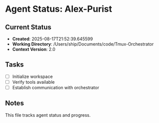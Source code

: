 # Agent Status: Alex-Purist

## Current Status
- **Created**: 2025-08-17T21:52:39.645599
- **Working Directory**: /Users/ship/Documents/code/Tmux-Orchestrator
- **Context Version**: 2.0

## Tasks
- [ ] Initialize workspace
- [ ] Verify tools available
- [ ] Establish communication with orchestrator

## Notes
This file tracks agent status and progress.
